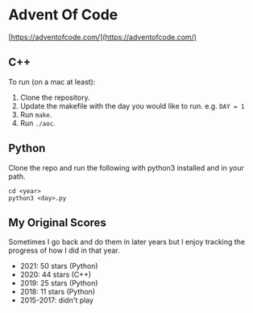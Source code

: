 # Advent Of Code

[https://adventofcode.com/](https://adventofcode.com/)


## C++

To run (on a mac at least):

1. Clone the repository.
2. Update the makefile with the day you would like to run. e.g. `DAY = 1`
3. Run `make`.
4. Run `./aoc`.

## Python

Clone the repo and run the following with python3 installed and in your path.

```
cd <year>
python3 <day>.py
```

## My Original Scores

Sometimes I go back and do them in later years but I enjoy tracking the progress of how I did in that year.

* 2021: 50 stars (Python)
* 2020: 44 stars (C++)
* 2019: 25 stars (Python)
* 2018: 11 stars (Python)
* 2015-2017: didn't play
